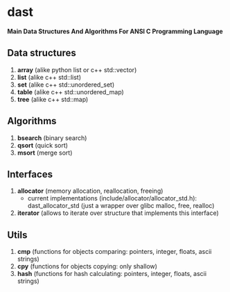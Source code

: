 # dast
**Main Data Structures And Algorithms For ANSI C Programming Language**

## Data structures

1. **array** (alike python list or c++ std::vector)
2. **list** (alike c++ std::list)
3. **set** (alike c++ std::unordered_set)
4. **table** (alike c++ std::unordered_map)
5. **tree** (alike c++ std::map)

## Algorithms

1. **bsearch** (binary search)
2. **qsort** (quick sort)
3. **msort** (merge sort)

## Interfaces

1. **allocator** (memory allocation, reallocation, freeing)
    * current implementations (include/allocator/allocator_std.h): dast_allocator_std (just a wrapper over glibc malloc, free, realloc)
2. **iterator** (allows to iterate over structure that implements this interface)

## Utils

1. **cmp** (functions for objects comparing: pointers, integer, floats, ascii strings)
2. **cpy** (functions for objects copying: only shallow)
2. **hash** (functions for hash calculating: pointers, integer, floats, ascii strings)

